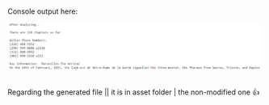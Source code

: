<br/>

Console output here:
<br />

<div align="center">
  <img src="doc/app-demo.PNG" alt="example screenshot">
</div>

<br />

Regarding the generated file || it is in asset folder | the non-modified one 👍
